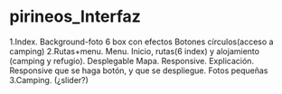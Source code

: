 pirineos_Interfaz
=================
1.Index.
    Background-foto
    6 box con efectos
    Botones círculos(acceso a camping)
2.Rutas+menu.
    Menu. Inicio, rutas(6 index) y alojamiento (camping y refugio). Desplegable
    Mapa. Responsive. 
    Explicación. Responsive que se haga botón, y que se despliegue.
    Fotos pequeñas
3.Camping. (¿slider?)
